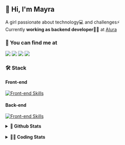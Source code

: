 ## 👋 Hi, I'm Mayra

A girl passionate about technology💻 and challenges⚡  
Currently **working as backend developer**👩‍💻 at [Alura](https://www.alura.com.br)   

### 💬 You can find me at

<a href="https://mayra.dev" target="_blank" rel="noopener"><img src="https://img.shields.io/badge/-mayra.dev-005FED?style=flat&logo=Google-chrome&logoColor=white"/></a>
<a href="https://linkedin.com/in/mayraamaral" target="_blank" rel="noopener"><img src="https://img.shields.io/badge/-/mayraamaral-0077B5?style=flat&logo=Linkedin&logoColor=white"/></a>
<a href="mailto:mayra@mayra.dev" target="_blank" rel="noopener"><img src="https://img.shields.io/badge/-mayra@mayra.dev-D14836?style=flat&logo=Gmail&logoColor=white"/></a>
<a href="" target="_blank" rel="noopener"><img src="https://img.shields.io/badge/-mayraamaral-7289DA?style=flat&logo=Discord&logoColor=white"/></a>

### 🛠️ Stack
#### Front-end

[![Front-end Skills](https://skillicons.dev/icons?i=react,next,angular,redux,styledcomponents,html,css,sass,js,ts,figma)](https://skillicons.dev)
#### Back-end

[![Front-end Skills](https://skillicons.dev/icons?i=java,spring,hibernate,aws,idea,postgres,mysql,git,linux,bash,nodejs,docker,kubernetes,jenkins)](https://skillicons.dev)


<details>
    <summary><strong>📌 Github Stats</strong></summary>
    <br />
    <div align="center">
        <table>
      <td><img height="160em" src="https://github-readme-stats.vercel.app/api?username=mayraamaral&show_icons=true&theme=algolia&hide_border=true&hide=stars&count_private=true" alt="Readme stats"></td>
      <td><img height="160em" src="https://github-readme-stats.vercel.app/api/top-langs/?username=mayraamaral&&layout=compact&&theme=algolia&hide_border=true&langs_count=6" alt="Language stats"></td>
       </table>
  </div> 
    

  <p align="center">
    <img src="https://github-readme-streak-stats.herokuapp.com?user=mayraamaral&theme=dark&hide_border=true&date_format=j%20M%5B%20Y%5D&locale=pt-br&background=050F2C&ring=0195DD&fire=23AA7D&currStreakLabel=23AA7D" alt="Streak stats">
  </p> 
</details>

<br />

<details>
  <summary><strong>👩‍💻 Coding Stats</strong></summary>
  <br />
  
  <!--START_SECTION:waka-->
![Code Time](http://img.shields.io/badge/Code%20Time-389%20hrs%2058%20mins-blue)

**🐱 My GitHub Data** 

> 📦 582.6 kB Used in GitHub's Storage 
 > 
> 🏆 377 Contributions in the Year 2024
 > 
> 🚫 Not Opted to Hire
 > 
> 📜 53 Public Repositories 
 > 
> 🔑 30 Private Repositories 
 > 
**I'm an Early 🐤** 

```text
🌞 Morning                556 commits         ███░░░░░░░░░░░░░░░░░░░░░░   12.58 % 
🌆 Daytime                2345 commits        █████████████░░░░░░░░░░░░   53.07 % 
🌃 Evening                1313 commits        ███████░░░░░░░░░░░░░░░░░░   29.71 % 
🌙 Night                  205 commits         █░░░░░░░░░░░░░░░░░░░░░░░░   04.64 % 
```
📅 **I'm Most Productive on Wednesday** 

```text
Monday                   766 commits         ████░░░░░░░░░░░░░░░░░░░░░   17.33 % 
Tuesday                  729 commits         ████░░░░░░░░░░░░░░░░░░░░░   16.50 % 
Wednesday                884 commits         █████░░░░░░░░░░░░░░░░░░░░   20.00 % 
Thursday                 805 commits         █████░░░░░░░░░░░░░░░░░░░░   18.22 % 
Friday                   595 commits         ███░░░░░░░░░░░░░░░░░░░░░░   13.46 % 
Saturday                 264 commits         █░░░░░░░░░░░░░░░░░░░░░░░░   05.97 % 
Sunday                   376 commits         ██░░░░░░░░░░░░░░░░░░░░░░░   08.51 % 
```


📊 **This Week I Spent My Time On** 

```text
🕑︎ Time Zone: America/Sao_Paulo

💬 Programming Languages: 
Java                     1 hr 57 mins        ██████████████░░░░░░░░░░░   54.19 % 
Markdown                 39 mins             █████░░░░░░░░░░░░░░░░░░░░   18.29 % 
JSP                      19 mins             ██░░░░░░░░░░░░░░░░░░░░░░░   09.06 % 
HTML                     17 mins             ██░░░░░░░░░░░░░░░░░░░░░░░   08.11 % 
Java Properties          14 mins             ██░░░░░░░░░░░░░░░░░░░░░░░   06.51 % 

🔥 Editors: 
Intellijidea             2 hrs 39 mins       ██████████████████░░░░░░░   73.45 % 
VS Code                  57 mins             ███████░░░░░░░░░░░░░░░░░░   26.55 % 

💻 Operating System: 
Linux                    3 hrs 37 mins       █████████████████████████   100.00 % 
```

**I Mostly Code in Java** 

```text
Java                     122 repos           ███████░░░░░░░░░░░░░░░░░░   26.75 % 
HTML                     114 repos           ██████░░░░░░░░░░░░░░░░░░░   25.00 % 
JavaScript               101 repos           ██████░░░░░░░░░░░░░░░░░░░   22.15 % 
TypeScript               97 repos            █████░░░░░░░░░░░░░░░░░░░░   21.27 % 
C#                       1 repo              ░░░░░░░░░░░░░░░░░░░░░░░░░   00.22 % 
```




 Last Updated on 03/06/2024 19:08:41 UTC
<!--END_SECTION:waka-->

</details>

